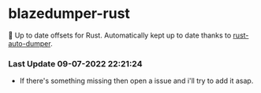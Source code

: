 # blazedumper-rust

🚀 Up to date offsets for Rust. Automatically kept up to date thanks to [rust-auto-dumper](https://github.com/Akandesh/rust-auto-dumper).


### Last Update 09-07-2022 22:21:24
- If there's something missing then open a issue and i'll try to add it asap.